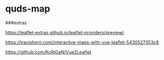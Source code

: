 # quds-map

###extras

https://leaflet-extras.github.io/leaflet-providers/preview/

https://travishorn.com/interactive-maps-with-vue-leaflet-5430527353c8

https://github.com/KoRiGaN/Vue2Leaflet